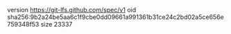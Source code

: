 version https://git-lfs.github.com/spec/v1
oid sha256:9b2a24be5aa6c1f9cbe0dd09661a991361b31ce24c2bd02a5ce656e759348f53
size 23337

